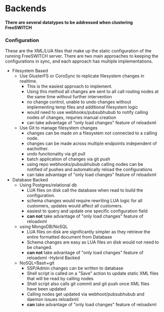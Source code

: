 # Backends

#### There are several datatypes to be addressed when clustering FreeSWITCH

### Configuration
These are the XML/LUA files that make up the static configuration of the running FreeSWITCH server.
There are two main approaches to keeping the configurations in sync, and each approach has multiple implementations.
  - Filesystem Based
    - Use GlusterFS or CoroSync to replicate filesystem changes in realtime.
      - This is the easiest approach to implement.
      - Using this method all changes are sent to all call routing nodes at the same time without further intervention
      - no change control, unable to undo changes without implementing temp files and additional filesystem logic
      - would need to use webhooks/pubsubhubub to notify calling nodes of changes, requries manual creation
      - can take advantage of "only load changes" feature of reloadxml
    - Use Git to manage filesystem changes
      - changes can be made on a filesystem not connected to a calling node.
      - changes can be made across multiple endpoints independent of eachother.
      - undo functionality via git pull
      - batch application of changes via git push
      - using repo webhooks/pubsubhubub calling nodes can be notified of pushes and automatically reload the configurations
      - can take advantage of "only load changes" feature of reloadxml
  - Database Backed
      - Using Postgres/relational db
        - LUA files on disk call the database when read to build the configuration.
        - schema changes would require rewriting LUA logic for all customers, updates would affect all customers.
        - easiest to query and update one specific configuration field
        - **can not** take advantage of "only load changes" feature of reloadxml
      - using MongoDB/NoSQL
        - LUA files on disk are significantly simpler as they retrieve the entire formatted document from Database
        - Schema changes are easy as LUA files on disk would not need to be changed.
        - **can not** take advantage of "only load changes" feature of reloadxml
    -Hybrid Backed
      - NoSQL+Bash+git
        - SSP/Admin changes can be written to database
        - Shell script is called on a "Save" action to update static XML files that will be read by calling nodes
        - Shell script also calls git commit and git push once XML files have been updated  
        - Calling nodes get updated via webhoot/pubsubhubub and daemon issues reloadxml
        - **can** take advantage of "only load changes" feature of reloadxml
